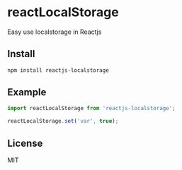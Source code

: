 # reactLocalStorage

Easy use localstorage in Reactjs


## Install

```bash
npm install reactjs-localstorage
```

## Example

```javascript
import reactLocalStorage from 'reactjs-localstorage';

reactLocalStorage.set('var', true);
```

## License

MIT
